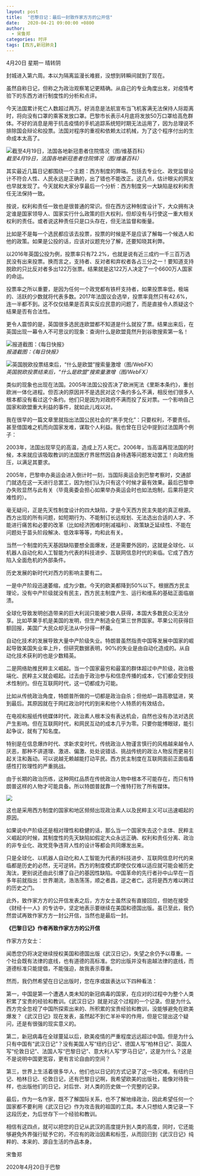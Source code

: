 ```yaml
---
layout: post
title:  "巴黎日记：最后一封致作家方方的公开信"
date:   2020-04-21 09:00:00 +0800
author: 
  - 宋鲁郑
categories: 时评
tags: [西方,新冠肺炎]
---
```

4月20日 星期一 晴转阴

封城进入第六周。本以为隔离监漫长难捱，没想到转瞬间就到了现在。

虽然自称日记，但称之为政治观察笔记更精确。从自己的专业角度出发，对疫情考验下的东西方进行制度性的分析和点评。

今天法国累计死亡人数超过两万。好消息是法航宣布当飞机客满无法保持人际距离时，将向没有口罩的乘客发放口罩。巴黎市长表示4月底将发放50万口罩给高危群体。不好的消息是用于抗击疫情的手机追踪系统短时期无法运用了，因为总理说不排除国会辩论和投票。法国对程序的重视和依赖太过机械，为了这个程序付出的生命成本太高了。

![截至4月19日，法国各地新冠患者住院情况（图/维基百科）]({{site.url}}/assets/images/20200421075150251.png)  
*截至4月19日，法国各地新冠患者住院情况（图/维基百科）*

其实最近几篇日记都围绕一个主题：西方制度的弊端。包括去专业化、政党监督设计不符合人性、人民永远是正确的，出了错也不能改正。这几点，估计眼尖的网友也早就发现了。今天就和大家分享最后一个分析：西方制度另一大缺陷是权利和责任无法保持一致。

按说，权利和责任一致也是很普通的常识。但在西方这种制度设计下，大众拥有决定谁是国家领导人、国家实行什么政策的巨大权利，但却没有与行使这一重大相关权利的责任。或者说这种责任只是口头存在，但无法监督和衡量。

比如是不是每一个选民都应该去投票，投票的时候是不是应该了解每一个候选人和他的政策。如果是公投的话，应该对议题充分了解，还要知晓其利弊。

以2016年英国公投为例，投票率只有72.2%，也就是说有近三成约一千三百万选民没有出来投票。换而言之，支持者、反对者和弃权者各占三分之一！要知道支持脱欧的只比反对者多出122万张票。结果就是这122万人决定了一个6600万人国家的命运。

投票率之所以重要，是因为任何一个政党都有铁杆支持者，如果投票率低，极端的、活跃的少数就将代表多数。2017年法国议会选举，投票率竟然只有42.6%，连一半都不到。这不仅仅结果是否真实反应民意的问题了，而是直接令人质疑这个结果是否有合法性。

更令人震惊的是，英国很多选民连欧盟都不知道是什么就投了票。结果出来后，在英国出现一幕令人不可思议的现象：查询什么是欧盟竟然升到谷歌搜索第一名！

![报道截图：《每日快报》]({{site.url}}/assets/images/20200421080204668.png)  
*报道截图：《每日快报》*

![英国脱欧投票结束后，“什么是欧盟”搜索量激增（图/WebFX）]({{site.url}}/assets/images/20200421075731588.png)  
*英国脱欧投票结束后，“什么是欧盟”搜索量激增（图/WebFX）*

类似的现象也出现在法国。2005年法国公投否决了欧洲宪法《里斯本条约》，重创欧洲一体化进程。但否决的原因并不是选民对这个条约多么不满，相反他们很多人根本都没有看过这个条约。他们只是因为对政府不满而投了反对票。一个影响自己国家和欧盟重大利益的事件，就如此儿戏以对。

我在很早的一篇文章里就指出法国公民社会的“黑手党化”：只要权利，不要责任。甚至借国难之机而向国家发难，谋取个人利益。我也曾在日记中提到过法国两个例子：

2003年，法国出现罕见的高温，造成上万人死亡。2006年，当高温再现法国的时候，本来就应该吸取教训的法国医疗界居然因自身待遇等问题发动罢工！向政府施压，以满足其要求。

2005年，巴黎申办奥运会进入倒计时一刻，当国际奥运会到巴黎考察时，交通部门就选在这一天进行总罢工，因为他们认为只有这个时候才最有效果。最后巴黎申办失败显然与此有关（毕竟奥委会担心如果举办奥运会时也如法炮制，后果将是灾难性的）。

毫无疑问，正是先天性制度设计的四大缺陷，才是今天西方民主失能的真正根源。西方出现的所有问题，如短期行为、不能制订长远规划、无法选出合适的人才、不能进行痛苦和必要的改革（比如经济困难时削减福利）、政策缺乏延续性、不能在问题处于苗头阶段解决、低效率等等，均和此有关。

当然一个制度的先天基因缺陷要想全面爆发，还是需要外因的，这就是全球化、以机器人自动化和人工智能为代表的科技进步、互联网信息时代的来临。它成了西方陷入全面危机的外部条件。

历史发展的新时代对西方的影响主要有二。

一是中产阶段迅速萎缩，成为少数。今天的欧美都降到50%以下。根据西方民主理论，没有中产阶级就没有民主，西方民主制度产生、运行和维系的基础正面临崩溃。

全球化导致发明创造带来的巨大利润只能被少数人获得，本国大多数民众无法分享。比如苹果手机是美国的发明，但生产制造全在第三世界国家。苹果公司获得巨额回报，美国广大民众却无法从中分得一杯羹。

自动化技术的发展导致大量中产阶级失业。特朗普虽然指责中国等发展中国家的崛起导致美国失业率上升，但研究数据表明，90%的失业是由自动化造成的。从自动化技术获利的也是少数精英。

二是网络助推民粹主义崛起。当一个国家最穷和最富的群体超过中产阶级，政治极端化、民粹主义就会崛起。过去由于政治参与和信息传播的成本，它们都会受到技术性制约。但在互联网时代，这一切都成为可能。

比如从传统政治角度，特朗普所做的一切都是政治自杀；但他却一路高歌猛进，笑到最后。其原因就在于网红政治时代的到来和他个人特质的有效结合。

在电视和报纸传统媒体时代，政治素人根本没有表达机会，自然也没有办法对选民产生影响。但在互联网时代，和网民互动的成本几乎为零。只要你能博眼球，能引起争议，就有了知名度。

特别是在信息爆炸时代、求新求变时代，传统政治人物谨言慎行的风格越来越令人厌恶，那种不讲道理、激进、偏激、处处说错话、挑战传统的政治人物反而更易引起关注和轰动。可以说越无赖越能打动平民。西方民主制度在互联网面前正面临着感性打败理性的严重挑战。

由于长期的政治历练，这种网红品质在传统政治人物中根本不可能存在，而只有特朗普这样的人物才可能具备。所以特朗普就靠一个推特打败了所有媒体。

![]({{site.url}}/assets/images/20200421080115307.gif)  

这也是采用西方制度的国家和地区频频出现政治素人以及民粹主义可以迅速崛起的原因。

如果说中产阶级还是相对理性和稳健的话，那么当一个国家失去这个主体、民粹主义崛起的时候，其制度性的先天缺陷如假定大众永远正确、权利和责任分离、政治的非专业化、政党竞争违背人性的设计等都会共同爆发出来。

只是全球化、以机器人自动化和人工智能为代表的科技进步、互联网信息时代的来临都是历史的必然，无可逆转。西方的制度模式即使仅仅难以适应就可能会被历史淘汰，更别说还由此引爆了自己的基因性缺陷。中国革命的先行者孙中山早在一百多年前就指出：世界潮流，浩浩荡荡，顺之者昌，逆之者亡。这将是西方难以跨过的历史之门。

此外，致作家方方的公开信发表之后，方方女士虽然没有直接回应，但她在接受《财经十一人》的专访中，坚定地表示要继续在美国和德国出版。虽已至此，我仍然尝试再致作家方方一封公开信，当然也是最后一封。

__《巴黎日记》作者再致作家方方的公开信__

作家方方女士：

闻悉您仍将决定继续授权美国和德国出版《武汉日记》，失望之余仍予以尊重。一个社会既有法律的底线，也有道德的高标准。您的出版并没有逾越法律的底线，而道德标准只能提倡，不能强迫，故我表示尊重。

然而，我仍然希望在日记出版时，您在序或跋表达以下四种看法：

第一，中国是第一个遭遇人类未知的新冠病毒的国家，在应对的过程中为整个人类积累了宝贵的经验和教训。《武汉日记》就是对这个过程的一个记录。但是为什么西方完全忽视了中国所探索出来的、所积累的宝贵经验和教训，没能够避免在欧美爆发？《武汉日记》现在发表，虽然起不到亡羊补牢的作用，但是它提出这个疑问，还是有很强的现实意义的。

第二，新冠病毒在全球蔓延以后，欧美疫情的严重程度远远超过中国。但是为什么只有中国有“武汉日记”？没有美国人写“纽约日记”、德国人写“柏林日记”、英国人写“伦敦日记”、法国人写“巴黎日记”、意大利人写“罗马日记”，这是为什么？这是不是说明中国更宽容，更有言论自由的空间？

第三，世界上生活着很多华人，他们也以日记的方式记录了这一场灾难。有纽约日记、柏林日记、伦敦日记，还有巴黎日记啊，我希望欧美的出版社，能像对待我一样，也出版他们的日记，对后世、对人类的历史做一个完整的记录。

最后，作为一名作家，既不了解国际关系，也不了解地缘政治，因此希望任何一个国家都不要利用《武汉日记》作为攻击我的祖国的工具。本人只想给人类记录一下这段历史，为后世存下一个经验和教训。

相信有这四点，就可以把您的日记从武汉的高度提升到人类的高度，同时，它还能够避免外界强行赋予它的，不应有的政治因素和标签，从而回归到《武汉日记》纯粹的、本来的、源自生活的作品本身。

宋鲁郑

2020年4月20日于巴黎